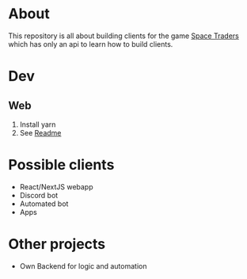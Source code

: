 # About
This repository is all about building clients for the game [Space Traders](https://docs.spacetraders.io/quickstart/mine-asteroids) which has only an api to learn how to build clients.

# Dev
## Web
1. Install yarn
2. See [Readme](web/README.md)
<to be added>

# Possible clients
- React/NextJS webapp
- Discord bot
- Automated bot
- Apps 

# Other projects
- Own Backend for logic and automation